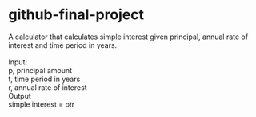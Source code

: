 # github-final-project

A calculator that calculates simple interest given principal, annual rate of interest and time period in years.<br/>
<br/>
Input:<br/>
   p, principal amount<br/>
   t, time period in years<br/>
   r, annual rate of interest<br/>
Output<br/>
   simple interest = p*t*r<br/>

